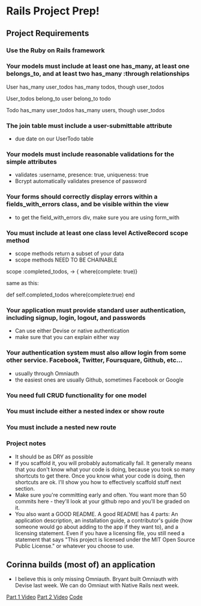 # Rails Project Prep!

## Project Requirements

### Use the Ruby on Rails framework

### Your models must include at least one has_many, at least one belongs_to, and at least two has_many :through relationships

  User
  has_many user_todos
  has_many todos, though user_todos

  User_todos
  belong_to user
  belong_to todo

  Todo
  has_many user_todos
  has_many users, though user_todos

### The join table must include a user-submittable attribute

  - due date on our UserTodo table

### Your models must include reasonable validations for the simple attributes

  - validates :username, presence: true, uniqueness: true
  - Bcrypt automatically validates presence of password

### Your forms should correctly display errors within a fields_with_errors class, and be visible within the view

- to get the field_with_errors div, make sure you are using form_with

### You must include at least one class level ActiveRecord scope method

- scope methods return a subset of your data
- scope methods NEED TO BE CHAINABLE

scope :completed_todos, -> { where(complete: true)} 

same as this:

 def self.completed_todos
    where(complete:true)
  end


### Your application must provide standard user authentication, including signup, login, logout, and passwords

- Can use either Devise or native authentication
- make sure that you can explain either way

### Your authentication system must also allow login from some other service. Facebook, Twitter, Foursquare, Github, etc...

- usually through Omniauth
- the easiest ones are usually Github, sometimes Facebook or Google

### You need full CRUD functionality for one model

### You must include either a nested index or show route

### You must include a nested new route



### Project notes

- It should be as DRY as possible
- If you scaffold it, you will probably automatically fail. It generally means that you don't know what your code is doing, because you took so many shortcuts to get there. Once you know what your code is doing, then shortcuts are ok. I'll show you how to effectively scaffold stuff next section.
- Make sure you're committing early and often. You want more than 50 commits here - they'll look at your github repo and you'll be graded on it.
- You also want a GOOD README. A good README has 4 parts: An application description, an installation guide, a contributor's guide (how someone would go about adding to the app if they want to), and a licensing statement. Even if you have a licensing file, you still need a statement that says "This project is licensed under the MIT Open Source Public License." or whatever you choose to use.

## Corinna builds (most of) an application

 - I believe this is only missing Omniauth. Bryant built Omniauth with Devise last week. We can do Omniaut with Native Rails next week.
 
[Part 1 Video](https://youtu.be/N48aA2YFIos)
[Part 2 Video](https://youtu.be/2Ozo4lcEuho)
[Code](https://github.com/cjbrock/bourbon-baller)